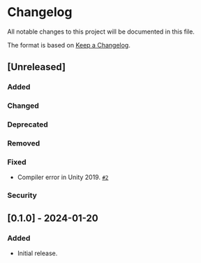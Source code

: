 # Changelog

All notable changes to this project will be documented in this file.

The format is based on [Keep a Changelog](https://keepachangelog.com/en/1.1.0/).

## [Unreleased]
### Added

### Changed

### Deprecated

### Removed

### Fixed
- Compiler error in Unity 2019. [`#2`](https://github.com/nekobako/GestureWeightSmoothing/pull/2)

### Security

## [0.1.0] - 2024-01-20
### Added
- Initial release.
